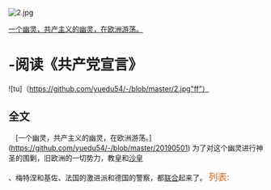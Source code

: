 ![2.jpg](https://i.loli.net/2019/04/30/5cc7813ab4ebf.jpg)


[一个幽灵，共产主义的幽灵，在欧洲游荡。](https://github.com/yuedu54/ccc/blob/master/20129.md)


# -阅读《共产党宣言》
![tu]（https://github.com/yuedu54/-/blob/master/2.jpg"ff”）
## 全文
　[一个幽灵，共产主义的幽灵，在欧洲游荡。] (https://github.com/yuedu54/-/blob/master/20190501)
为了对这个幽灵进行神圣的围剿，旧欧洲的一切势力，教皇和[沙皇](https://github.com/yuedu54/ccc/blob/master/20129.md)

、梅特涅和基佐、法国的激进派和德国的警察，都[联合](http://www.runoob.com/markdown/md-link.html)起来了。
<font size=4 color=#D2691E>列表:</font>
